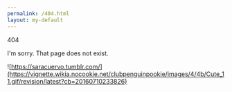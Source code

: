 ```yaml
---
permalink: /404.html
layout: my-default
---
```

404

I'm sorry. That page does not exist.

![https://saracuervo.tumblr.com/](https://vignette.wikia.nocookie.net/clubpenguinpookie/images/4/4b/Cute_11.gif/revision/latest?cb=20160710233826)
